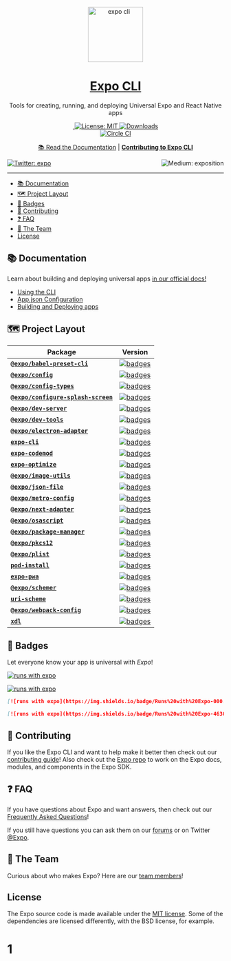 <!-- Title -->

<p align="center">
  <a href="https://expo.io/">
    <img alt="expo cli" height="128" src="./.gh-assets/banner.png">
    <h1 align="center">Expo CLI</h1>
  </a>
</p>

<p align="center">Tools for creating, running, and deploying Universal Expo and React Native apps</p>

<p align="center">

  <a aria-label="Join our forums" href="https://forums.expo.io" target="_blank">
    <img alt="" src="https://img.shields.io/badge/Ask%20Questions%20-blue.svg?style=flat-square&logo=discourse&logoWidth=15&labelColor=000000&color=4630EB">
  </a>
  <a aria-label="Expo is free to use" href="https://github.com/expo/expo/blob/master/LICENSE" target="_blank">
    <img alt="License: MIT" src="https://img.shields.io/badge/License-MIT-success.svg?style=flat-square&color=33CC12" target="_blank" />
  </a>
<a aria-label="expo-cli downloads" href="http://www.npmtrends.com/expo-cli" target="_blank">
    <img alt="Downloads" src="https://img.shields.io/npm/dm/expo-cli.svg?style=flat-square&labelColor=gray&color=33CC12&label=Downloads" />
</a>
    <br>
    <a aria-label="Circle CI" href="https://circleci.com/gh/expo/expo-cli/tree/master">
    <img alt="Circle CI" src="https://flat.badgen.net/circleci/github/expo/expo-cli?label=Circle%20CI&labelColor=555555&icon=circleci">
  </a>

</p>

<p align="center">
  <a aria-label="expo documentation" href="https://docs.expo.io/workflow/expo-cli/">📚 Read the Documentation</a>
  |
  <a aria-label="contribute to expo cli" href="https://github.com/expo/expo-cli/blob/master/CONTRIBUTING.md"><b>Contributing to Expo CLI</b></a>
</p>

<p>
  <a aria-label="Follow @expo on Twitter" href="https://twitter.com/intent/follow?screen_name=expo" target="_blank">
    <img  alt="Twitter: expo" src="https://img.shields.io/twitter/follow/expo.svg?style=flat-square&label=Follow%20%40expo&logo=TWITTER&logoColor=FFFFFF&labelColor=00aced&logoWidth=15&color=lightgray" target="_blank" />
  </a>
  <a aria-label="Follow Expo on Medium" href="https://blog.expo.io">
    <img align="right" alt="Medium: exposition" src="https://img.shields.io/badge/Learn%20more%20on%20our%20blog-lightgray.svg?style=flat-square" target="_blank" />
  </a>
</p>

---

- [📚 Documentation](#-documentation)
- [🗺 Project Layout](#-project-layout)
- [🏅 Badges](#-badges)
- [👏 Contributing](#-contributing)
- [❓ FAQ](#-faq)
- [💙 The Team](#-the-team)
- [License](#license)

## 📚 Documentation

<p>Learn about building and deploying universal apps <a aria-label="expo documentation" href="https://docs.expo.io">in our official docs!</a></p>

- [Using the CLI](https://docs.expo.io/workflow/expo-cli/)
- [App.json Configuration](https://docs.expo.io/workflow/configuration/)
- [Building and Deploying apps](https://docs.expo.io/introduction/walkthrough/#building-and-deploying)

## 🗺 Project Layout

<!-- Begin auto-generation -->

| Package                                                                            | Version                                                                                                                                                             |
| ---------------------------------------------------------------------------------- | ------------------------------------------------------------------------------------------------------------------------------------------------------------------- |
| [**`@expo/babel-preset-cli`**](./packages/babel-preset-cli)                        | [![badges](https://img.shields.io/npm/v/@expo/babel-preset-cli?color=32cd32&style=flat-square)](https://www.npmjs.com/package/@expo/babel-preset-cli)               |
| [**`@expo/config`**](./packages/config)                                            | [![badges](https://img.shields.io/npm/v/@expo/config?color=32cd32&style=flat-square)](https://www.npmjs.com/package/@expo/config)                                   |
| [**`@expo/config-types`**](./packages/config-types)                                | [![badges](https://img.shields.io/npm/v/@expo/config-types?color=32cd32&style=flat-square)](https://www.npmjs.com/package/@expo/config-types)                       |
| [**`@expo/configure-splash-screen`**](./unlinked-packages/configure-splash-screen) | [![badges](https://img.shields.io/npm/v/@expo/configure-splash-screen?color=32cd32&style=flat-square)](https://www.npmjs.com/package/@expo/configure-splash-screen) |
| [**`@expo/dev-server`**](./packages/dev-server)                                    | [![badges](https://img.shields.io/npm/v/@expo/dev-server?color=32cd32&style=flat-square)](https://www.npmjs.com/package/@expo/dev-server)                           |
| [**`@expo/dev-tools`**](./packages/dev-tools)                                      | [![badges](https://img.shields.io/npm/v/@expo/dev-tools?color=32cd32&style=flat-square)](https://www.npmjs.com/package/@expo/dev-tools)                             |
| [**`@expo/electron-adapter`**](./packages/electron-adapter)                        | [![badges](https://img.shields.io/npm/v/@expo/electron-adapter?color=32cd32&style=flat-square)](https://www.npmjs.com/package/@expo/electron-adapter)               |
| [**`expo-cli`**](./packages/expo-cli)                                              | [![badges](https://img.shields.io/npm/v/expo-cli?color=32cd32&style=flat-square)](https://www.npmjs.com/package/expo-cli)                                           |
| [**`expo-codemod`**](./packages/expo-codemod)                                      | [![badges](https://img.shields.io/npm/v/expo-codemod?color=32cd32&style=flat-square)](https://www.npmjs.com/package/expo-codemod)                                   |
| [**`expo-optimize`**](./packages/expo-optimize)                                    | [![badges](https://img.shields.io/npm/v/expo-optimize?color=32cd32&style=flat-square)](https://www.npmjs.com/package/expo-optimize)                                 |
| [**`@expo/image-utils`**](./packages/image-utils)                                  | [![badges](https://img.shields.io/npm/v/@expo/image-utils?color=32cd32&style=flat-square)](https://www.npmjs.com/package/@expo/image-utils)                         |
| [**`@expo/json-file`**](./packages/json-file)                                      | [![badges](https://img.shields.io/npm/v/@expo/json-file?color=32cd32&style=flat-square)](https://www.npmjs.com/package/@expo/json-file)                             |
| [**`@expo/metro-config`**](./packages/metro-config)                                | [![badges](https://img.shields.io/npm/v/@expo/metro-config?color=32cd32&style=flat-square)](https://www.npmjs.com/package/@expo/metro-config)                       |
| [**`@expo/next-adapter`**](./packages/next-adapter)                                | [![badges](https://img.shields.io/npm/v/@expo/next-adapter?color=32cd32&style=flat-square)](https://www.npmjs.com/package/@expo/next-adapter)                       |
| [**`@expo/osascript`**](./packages/osascript)                                      | [![badges](https://img.shields.io/npm/v/@expo/osascript?color=32cd32&style=flat-square)](https://www.npmjs.com/package/@expo/osascript)                             |
| [**`@expo/package-manager`**](./packages/package-manager)                          | [![badges](https://img.shields.io/npm/v/@expo/package-manager?color=32cd32&style=flat-square)](https://www.npmjs.com/package/@expo/package-manager)                 |
| [**`@expo/pkcs12`**](./packages/pkcs12)                                            | [![badges](https://img.shields.io/npm/v/@expo/pkcs12?color=32cd32&style=flat-square)](https://www.npmjs.com/package/@expo/pkcs12)                                   |
| [**`@expo/plist`**](./packages/plist)                                              | [![badges](https://img.shields.io/npm/v/@expo/plist?color=32cd32&style=flat-square)](https://www.npmjs.com/package/@expo/plist)                                     |
| [**`pod-install`**](./packages/pod-install)                                        | [![badges](https://img.shields.io/npm/v/pod-install?color=32cd32&style=flat-square)](https://www.npmjs.com/package/pod-install)                                     |
| [**`expo-pwa`**](./packages/pwa)                                                   | [![badges](https://img.shields.io/npm/v/expo-pwa?color=32cd32&style=flat-square)](https://www.npmjs.com/package/expo-pwa)                                           |
| [**`@expo/schemer`**](./packages/schemer)                                          | [![badges](https://img.shields.io/npm/v/@expo/schemer?color=32cd32&style=flat-square)](https://www.npmjs.com/package/@expo/schemer)                                 |
| [**`uri-scheme`**](./packages/uri-scheme)                                          | [![badges](https://img.shields.io/npm/v/uri-scheme?color=32cd32&style=flat-square)](https://www.npmjs.com/package/uri-scheme)                                       |
| [**`@expo/webpack-config`**](./packages/webpack-config)                            | [![badges](https://img.shields.io/npm/v/@expo/webpack-config?color=32cd32&style=flat-square)](https://www.npmjs.com/package/@expo/webpack-config)                   |
| [**`xdl`**](./packages/xdl)                                                        | [![badges](https://img.shields.io/npm/v/xdl?color=32cd32&style=flat-square)](https://www.npmjs.com/package/xdl)                                                     |

<!-- Generated with $ node scripts/build-packages-toc.js -->

## 🏅 Badges

Let everyone know your app is universal with _Expo_!
<br/>

[![runs with expo](https://img.shields.io/badge/Runs%20with%20Expo-000.svg?style=flat-square&logo=EXPO&labelColor=f3f3f3&logoColor=000)](https://expo.io/)

[![runs with expo](https://img.shields.io/badge/Runs%20with%20Expo-4630EB.svg?style=flat-square&logo=EXPO&labelColor=f3f3f3&logoColor=000)](https://expo.io/)

```md
[![runs with expo](https://img.shields.io/badge/Runs%20with%20Expo-000.svg?style=flat-square&logo=EXPO&labelColor=f3f3f3&logoColor=000)](https://expo.io/)

[![runs with expo](https://img.shields.io/badge/Runs%20with%20Expo-4630EB.svg?style=flat-square&logo=EXPO&labelColor=f3f3f3&logoColor=000)](https://expo.io/)
```

## 👏 Contributing

If you like the Expo CLI and want to help make it better then check out our [contributing guide](/CONTRIBUTING.md)! Also check out the [Expo repo](http://github.com/expo/expo) to work on the Expo docs, modules, and components in the Expo SDK.

## ❓ FAQ

If you have questions about Expo and want answers, then check out our [Frequently Asked Questions](https://docs.expo.io/introduction/faq/)!

If you still have questions you can ask them on our [forums](https://forums.expo.io) or on Twitter [@Expo](https://twitter.com/expo).

## 💙 The Team

Curious about who makes Expo? Here are our [team members](https://expo.io/about)!

## License

The Expo source code is made available under the [MIT license](LICENSE). Some of the dependencies are licensed differently, with the BSD license, for example.
# 1

